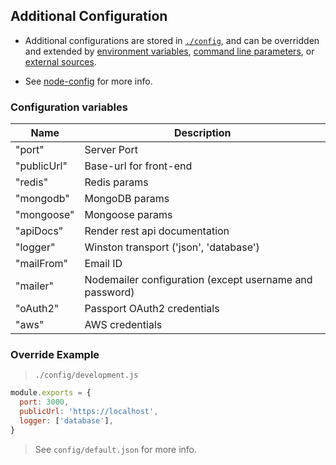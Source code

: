 ## Additional Configuration

- Additional configurations are stored in [`./config`](https://github.com/lorenwest/node-config/wiki/Configuration-Files), and can be overridden and extended by [environment variables](https://github.com/lorenwest/node-config/wiki/Environment-Variables), [command line parameters](https://github.com/lorenwest/node-config/wiki/Command-Line-Overrides), or [external sources](https://github.com/lorenwest/node-config/wiki/Configuring-from-an-External-Source).

- See [node-config](https://github.com/lorenwest/node-config/blob/master/README.md) for more info.

### Configuration variables

| Name        | Description                                             |
| ----------- | ------------------------------------------------------- |
| "port"      | Server Port                                             |
| "publicUrl" | Base-url for front-end                                  |
| "redis"     | Redis params                                            |
| "mongodb"   | MongoDB params                                          |
| "mongoose"  | Mongoose params                                         |
| "apiDocs"   | Render rest api documentation                           |
| "logger"    | Winston transport ('json', 'database')                  |
| "mailFrom"  | Email ID                                                |
| "mailer"    | Nodemailer configuration (except username and password) |
| "oAuth2"    | Passport OAuth2 credentials                             |
| "aws"       | AWS credentials                                         |

### Override Example

> `./config/development.js`

```js
module.exports = {
  port: 3000,
  publicUrl: 'https://localhost',
  logger: ['database'],
}
```

> See `config/default.json` for more info.
